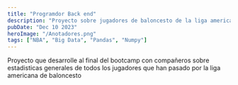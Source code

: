```yaml
---
title: "Programdor Back end"
description: "Proyecto sobre jugadores de baloncesto de la liga americana"
pubDate: "Dec 10 2023"
heroImage: "/Anotadores.png"
tags: ["NBA", "Big Data", "Pandas", "Numpy"]
---
```

Proyecto que desarrolle al final del bootcamp con compañeros sobre estadisticas generales de todos los jugadores que han pasado por la liga americana de baloncesto
